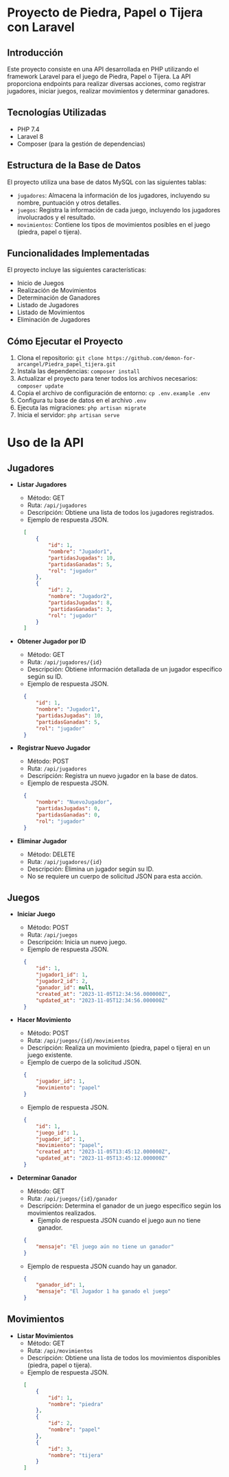 # Proyecto de Piedra, Papel o Tijera con Laravel

## Introducción

Este proyecto consiste en una API desarrollada en PHP utilizando el framework Laravel para el juego de Piedra, Papel o Tijera. La API proporciona endpoints para realizar diversas acciones, como registrar jugadores, iniciar juegos, realizar movimientos y determinar ganadores.

## Tecnologías Utilizadas

- PHP 7.4
- Laravel 8
- Composer (para la gestión de dependencias)

## Estructura de la Base de Datos

El proyecto utiliza una base de datos MySQL con las siguientes tablas:

- `jugadores`: Almacena la información de los jugadores, incluyendo su nombre, puntuación y otros detalles.
- `juegos`: Registra la información de cada juego, incluyendo los jugadores involucrados y el resultado.
- `movimientos`: Contiene los tipos de movimientos posibles en el juego (piedra, papel o tijera).

## Funcionalidades Implementadas

El proyecto incluye las siguientes características:

- Inicio de Juegos
- Realización de Movimientos
- Determinación de Ganadores
- Listado de Jugadores
- Listado de Movimientos
- Eliminación de Jugadores

## Cómo Ejecutar el Proyecto

1. Clona el repositorio: `git clone https://github.com/demon-for-arcangel/Piedra_papel_tijera.git`
2. Instala las dependencias: `composer install`
3. Actualizar el proyecto para tener todos los archivos necesarios: `composer update`
4. Copia el archivo de configuración de entorno: `cp .env.example .env`
5. Configura tu base de datos en el archivo `.env`
6. Ejecuta las migraciones: `php artisan migrate`
7. Inicia el servidor: `php artisan serve`

# Uso de la API

## Jugadores

- **Listar Jugadores**
  - Método: GET
  - Ruta: `/api/jugadores`
  - Descripción: Obtiene una lista de todos los jugadores registrados.
  - Ejemplo de respuesta JSON.
  ```json
    [
        {
            "id": 1,
            "nombre": "Jugador1",
            "partidasJugadas": 10,
            "partidasGanadas": 5,
            "rol": "jugador"
        },
        {
            "id": 2,
            "nombre": "Jugador2",
            "partidasJugadas": 8,
            "partidasGanadas": 3,
            "rol": "jugador"
        }
    ]
  ```

- **Obtener Jugador por ID**
  - Método: GET
  - Ruta: `/api/jugadores/{id}`
  - Descripción: Obtiene información detallada de un jugador específico según su ID.
  - Ejemplo de respuesta JSON.
  ```json
    {
        "id": 1,
        "nombre": "Jugador1",
        "partidasJugadas": 10,
        "partidasGanadas": 5,
        "rol": "jugador"
    }
  ```

- **Registrar Nuevo Jugador**
  - Método: POST
  - Ruta: `/api/jugadores`
  - Descripción: Registra un nuevo jugador en la base de datos.
  - Ejemplo de respuesta JSON.
  ```json
    {
        "nombre": "NuevoJugador",
        "partidasJugadas": 0,
        "partidasGanadas": 0,
        "rol": "jugador"
    }
  ```

- **Eliminar Jugador**
  - Método: DELETE
  - Ruta: `/api/jugadores/{id}`
  - Descripción: Elimina un jugador según su ID.
  - No se requiere un cuerpo de solicitud JSON para esta acción.

## Juegos

- **Iniciar Juego**
  - Método: POST
  - Ruta: `/api/juegos`
  - Descripción: Inicia un nuevo juego.
  - Ejemplo de respuesta JSON.
  ```json
    {
        "id": 1,
        "jugador1_id": 1,
        "jugador2_id": 2,
        "ganador_id": null,
        "created_at": "2023-11-05T12:34:56.000000Z",
        "updated_at": "2023-11-05T12:34:56.000000Z"
    }
  ```

- **Hacer Movimiento**
  - Método: POST
  - Ruta: `/api/juegos/{id}/movimientos`
  - Descripción: Realiza un movimiento (piedra, papel o tijera) en un juego existente.
  - Ejemplo de cuerpo de la solicitud JSON.
  ```json
    {
        "jugador_id": 1,
        "movimiento": "papel"
    }
  ```
  - Ejemplo de respuesta JSON.
  ```json
    {
        "id": 1,
        "juego_id": 1,
        "jugador_id": 1,
        "movimiento": "papel",
        "created_at": "2023-11-05T13:45:12.000000Z",
        "updated_at": "2023-11-05T13:45:12.000000Z"
    }
  ```

- **Determinar Ganador**
  - Método: GET
  - Ruta: `/api/juegos/{id}/ganador`
  - Descripción: Determina el ganador de un juego específico según los movimientos realizados.
    - Ejemplo de respuesta JSON cuando el juego aun no tiene ganador.
  ```json
    {
        "mensaje": "El juego aún no tiene un ganador"
    }
  ```
  - Ejemplo de respuesta JSON cuando hay un ganador.
  ```json
    {
        "ganador_id": 1,
        "mensaje": "El Jugador 1 ha ganado el juego"
    }
  ```

## Movimientos

- **Listar Movimientos**
  - Método: GET
  - Ruta: `/api/movimientos`
  - Descripción: Obtiene una lista de todos los movimientos disponibles (piedra, papel o tijera).
  - Ejemplo de respuesta JSON.
  ```json
    [
        {
            "id": 1,
            "nombre": "piedra"
        },
        {
            "id": 2,
            "nombre": "papel"
        },
        {
            "id": 3,
            "nombre": "tijera"
        }
    ]
    ```